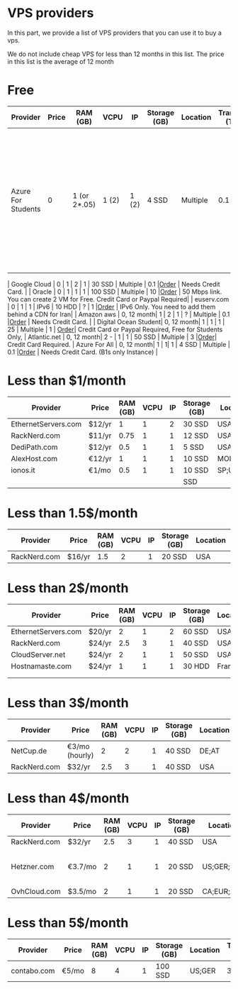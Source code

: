 # VPS providers
In this part, we provide a list of VPS providers that you can use it to buy a vps.

We do not include cheap VPS for less than 12 months in this list. The price in this list is the average of 12 month

# Free
| Provider            | Price  | RAM (GB)    | VCPU | IP   | Storage (GB) | Location | Transfer (TB) |Order Link                                                      | Note|
|---------------------|--------|-------------|------|------|--------------|----------|---------------|----------------------------------------------------------------|-----|
| Azure For Students  | 0      | 1 (or 2*.05)| 1 (2)| 1 (2)| 4   SSD      | Multiple | 0.1           |[Order](https://azure.microsoft.com/en-us/free/students/)       | For Students only. (B1ls Instance) You can create one or two VPS. [One Click Tutorial for setting up proxy in Azure](https://hiddify.github.io/setup_proxy.html)|

| Google Cloud        | 0      | 1           | 2    | 1    | 30  SSD      | Multiple | 0.1           |[Order](https://cloud.google.com/free/)                         | Needs Credit Card. |
| Oracle              | 0      | 1           | 1    | 1    | 100 SSD      | Multiple | 10            |[Order](https://www.oracle.com/cloud/free/#always-free)         | 50 Mbps link. You can create 2 VM for Free. Credit Card or Paypal Required|
| euserv.com          | 0      | 1           | 1    | IPv6 | 10  HDD      | ?        | 1             |[Order](https://www.euserv.com/en/virtual-private-server/root-vserver/v2/vs2-free.php)         | IPv6 Only. You need to add them behind a CDN for Iran|
| Amazon aws          | 0, 12 month| 1       | 2    | 1    |  ?           | Multiple | 0.1           |[Order](https://aws.amazon.com/free) | Needs Credit Card. |
| Digital Ocean Student| 0, 12 month| 1      | 1    | 1    | 25           | Multiple | 1             | [Order](https://www.digitalocean.com/github-students/)| Credit Card or Paypal Required, Free for Students Only,
| Atlantic.net         | 0, 12 month| 2 -    | 1    | 1     | 50 SSD      | Multiple | 3             |[Order](https://cloud.atlantic.net/?page=signup)| Credit Card Required.
| Azure For All       | 0, 12 month| 1 | 1| 1 | 4   SSD      | Multiple | 0.1           |[Order](https://azure.microsoft.com/en-us/free/)       | Needs Credit Card. (B1s only Instance) |


# Less than $1/month
| Provider            | Price  | RAM (GB) | VCPU | IP | Storage (GB) | Location | Transfer (TB) | virtualisation | Order Link                                                      |
|---------------------|--------|----------|------|----|--------------|----------|---------------|----------------|-----------------------------------------------------------------|
| EthernetServers.com | $12/yr | 1        | 1    | 2  | 30 SSD       | USA      | 2             | OpenVZ         | [Order](https://www.ethernetservers.com/clients/link.php?id=40) |
| RackNerd.com        | $11/yr | 0.75     | 1    | 1  | 12 SSD       | USA      | 1             | KVM            | [Order](https://my.racknerd.com/cart.php?a=add&pid=587)         |
| DediPath.com        | $12/yr | 0.5      | 1    | 1  | 5  SSD       | USA      | ∞             | OpenVZ         | [Order](https://my.racknerd.com/cart.php?a=add&pid=587)         |
| AlexHost.com        | €12/yr | 1        | 1    | 1  | 10 SSD       | MOL(EUR) | ∞             | KVM            | [Order](https://alexhost.com/vps/#unmanaged-link)               |
| ionos.it            | €1/mo  | 0.5      | 1    | 1  | 10 SSD       | SP;US;DE | ∞             | ?              | [Order](https://www.ionos.it/server/vps)                        |
|                     |        |          |      |    |    SSD       |          |               |                | [Order]()                                                       |


# Less than 1.5$/month
| Provider            | Price  | RAM (GB) | VCPU | IP | Storage (GB) | Location | Transfer (TB) | virtualisation | Order Link                                                                                       |
|---------------------|--------|----------|------|----|--------------|----------|---------------|----------------|--------------------------------------------------------------------------------------------------|
| RackNerd.com        | $16/yr | 1.5      | 2    | 1  | 20 SSD       | USA      | 4             | KVM            | [Order](https://my.racknerd.com/cart.php?a=add&pid=135)                                          |



# Less than 2$/month
| Provider            | Price  | RAM (GB) | VCPU | IP | Storage (GB) | Location | Transfer (TB) | virtualisation | Order Link                                                                                       |
|---------------------|--------|----------|------|----|--------------|----------|---------------|----------------|--------------------------------------------------------------------------------------------------|
| EthernetServers.com | $20/yr | 2        | 1    | 2  | 60 SSD       | USA      | 3             | OpenVZ         | [Order](https://www.ethernetservers.com/clients/link.php?id=41)                                  |
| RackNerd.com        | $24/yr | 2.5      | 3    | 1  | 40 SSD       | USA      | 6.5           | KVM            | [Order](https://my.racknerd.com/cart.php?a=add&pid=135)                                          |
| CloudServer.net     | $24/yr | 2        | 1    | 1  | 50 SSD       | USA      | 5             | KVM            | [Order](https://cloudserver.net/billing/cart.php?a=add&pid=13)                                   |
| Hostnamaste.com     | $24/yr | 1        | 1    | 1  | 30 HDD       | France   | 1             | OpenVZ         | [Order](https://www.hostnamaste.com/clients/cart.php?a=add&pid=44&promocode=24PERYEAROPENVZ1024) |
|                     |        |          |      |    |              |          |               |                |                                                                 |
|                     |        |          |      |    |              |          |               |                |                                                                 |


# Less than 3$/month
| Provider            | Price  | RAM (GB) | VCPU | IP | Storage (GB) | Location | Transfer (TB) | virtualisation | Order Link                                                                                       |
|---------------------|--------|----------|------|----|--------------|----------|---------------|----------------|--------------------------------------------------------------------------------------------------|
| NetCup.de           | €3/mo (hourly) | 2| 2    | 1  | 40 SSD       | DE;AT    | 80            | KVM            | [Order](https://www.netcup.de/bestellen/produkt.php?produkt=2948)                                          |
| RackNerd.com        | $32/yr | 2.5      | 3    | 1  | 40 SSD       | USA      | 6.5           | KVM            | [Order](https://my.racknerd.com/cart.php?a=add&pid=135)                                          |


# Less than 4$/month
| Provider            | Price  | RAM (GB) | VCPU | IP | Storage (GB) | Location  | Transfer (TB) | virtualisation | Order Link                                                                                       |
|---------------------|--------|----------|------|----|--------------|-----------|---------------|----------------|--------------------------------------------------------------------------------------------------|
| RackNerd.com        | $32/yr | 2.5      | 3    | 1  | 40 SSD       | USA       | 6.5           | KVM            | [Order](https://my.racknerd.com/cart.php?a=add&pid=135)                                          |
| Hetzner.com         | €3.7/mo| 2        | 1    | 1  | 20 SSD       |US;GER;FIN | 20            | ~              | [Order](https://www.hetzner.com/cloud) Most IPs are Blocked                                      |
| OvhCloud.com        | $3.5/mo| 2        | 1    | 1  | 20 SSD       |CA;EUR;Asia| 20            | ~              | [Order](https://OvhCloud.com)                                                           |


# Less than 5$/month
| Provider            | Price  | RAM (GB) | VCPU | IP | Storage (GB) | Location | Transfer (TB) | virtualisation | Order Link                                                                                       |
|---------------------|--------|----------|------|----|--------------|----------|---------------|----------------|--------------------------------------------------------------------------------------------------|
| contabo.com         | €5/mo  | 8        | 4    | 1  | 100 SSD      | US;GER   | 32            | ~              | [Order](https://contabo.com/en/vps/vps-s-ssd/)                                                   |
